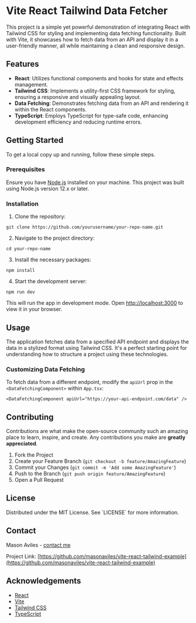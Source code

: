 # Vite React Tailwind Data Fetcher

This project is a simple yet powerful demonstration of integrating React with Tailwind CSS for styling and implementing data fetching functionality. Built with Vite, it showcases how to fetch data from an API and display it in a user-friendly manner, all while maintaining a clean and responsive design.

## Features

- **React**: Utilizes functional components and hooks for state and effects management.
- **Tailwind CSS**: Implements a utility-first CSS framework for styling, ensuring a responsive and visually appealing layout.
- **Data Fetching**: Demonstrates fetching data from an API and rendering it within the React components.
- **TypeScript**: Employs TypeScript for type-safe code, enhancing development efficiency and reducing runtime errors.

## Getting Started

To get a local copy up and running, follow these simple steps.

### Prerequisites

Ensure you have [Node.js](https://nodejs.org/) installed on your machine. This project was built using Node.js version 12.x or later.

### Installation

1. Clone the repository:

````
git clone https://github.com/yourusername/your-repo-name.git
````

2. Navigate to the project directory:


````
cd your-repo-name
````


3. Install the necessary packages:

````
npm install
````

4. Start the development server:

````
npm run dev
````

This will run the app in development mode. Open [http://localhost:3000](http://localhost:3000) to view it in your browser.

## Usage

The application fetches data from a specified API endpoint and displays the data in a stylized format using Tailwind CSS. It's a perfect starting point for understanding how to structure a project using these technologies.

### Customizing Data Fetching

To fetch data from a different endpoint, modify the ````apiUrl```` prop in the ````<DataFetchingComponent>```` within ````App.tsx````:

````
<DataFetchingComponent apiUrl="https://your-api-endpoint.com/data" />
````

## Contributing

Contributions are what make the open-source community such an amazing place to learn, inspire, and create. Any contributions you make are **greatly appreciated**.

1. Fork the Project
2. Create your Feature Branch (`git checkout -b feature/AmazingFeature`)
3. Commit your Changes (`git commit -m 'Add some AmazingFeature'`)
4. Push to the Branch (`git push origin feature/AmazingFeature`)
5. Open a Pull Request

## License

Distributed under the MIT License. See \`LICENSE\` for more information.

## Contact

Mason Aviles - [contact me](mailto:mce.aviles@gmail.com)

Project Link: [https://github.com/masonaviles/vite-react-tailwind-example](https://github.com/masonaviles/vite-react-tailwind-example)

## Acknowledgements

- [React](https://reactjs.org/)
- [Vite](https://vitejs.dev/)
- [Tailwind CSS](https://tailwindcss.com/)
- [TypeScript](https://www.typescriptlang.org/)
```
